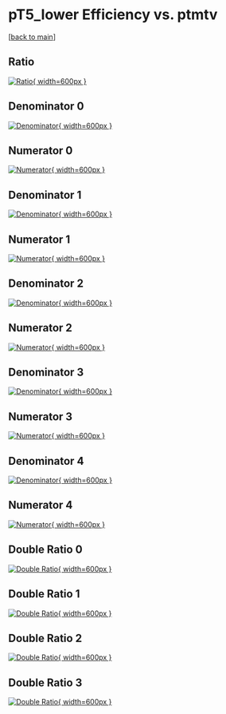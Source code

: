 # pT5_lower Efficiency vs. ptmtv

[[back to main](./)]



## Ratio

[![Ratio](../mtv/var/pT5_lower_vtr_11_0_eff_ptmtv.png){ width=600px }](../mtv/var/pT5_lower_vtr_11_0_eff_ptmtv.pdf)

## Denominator 0

[![Denominator](../mtv/den/pT5_lower_vtr_11_0_eff_ptmtv_den0.png){ width=600px }](../mtv/den/pT5_lower_vtr_11_0_eff_ptmtv_den0.pdf)

## Numerator 0

[![Numerator](../mtv/num/pT5_lower_vtr_11_0_eff_ptmtv_num0.png){ width=600px }](../mtv/num/pT5_lower_vtr_11_0_eff_ptmtv_num0.pdf)

## Denominator 1

[![Denominator](../mtv/den/pT5_lower_vtr_11_0_eff_ptmtv_den1.png){ width=600px }](../mtv/den/pT5_lower_vtr_11_0_eff_ptmtv_den1.pdf)

## Numerator 1

[![Numerator](../mtv/num/pT5_lower_vtr_11_0_eff_ptmtv_num1.png){ width=600px }](../mtv/num/pT5_lower_vtr_11_0_eff_ptmtv_num1.pdf)

## Denominator 2

[![Denominator](../mtv/den/pT5_lower_vtr_11_0_eff_ptmtv_den2.png){ width=600px }](../mtv/den/pT5_lower_vtr_11_0_eff_ptmtv_den2.pdf)

## Numerator 2

[![Numerator](../mtv/num/pT5_lower_vtr_11_0_eff_ptmtv_num2.png){ width=600px }](../mtv/num/pT5_lower_vtr_11_0_eff_ptmtv_num2.pdf)

## Denominator 3

[![Denominator](../mtv/den/pT5_lower_vtr_11_0_eff_ptmtv_den3.png){ width=600px }](../mtv/den/pT5_lower_vtr_11_0_eff_ptmtv_den3.pdf)

## Numerator 3

[![Numerator](../mtv/num/pT5_lower_vtr_11_0_eff_ptmtv_num3.png){ width=600px }](../mtv/num/pT5_lower_vtr_11_0_eff_ptmtv_num3.pdf)

## Denominator 4

[![Denominator](../mtv/den/pT5_lower_vtr_11_0_eff_ptmtv_den4.png){ width=600px }](../mtv/den/pT5_lower_vtr_11_0_eff_ptmtv_den4.pdf)

## Numerator 4

[![Numerator](../mtv/num/pT5_lower_vtr_11_0_eff_ptmtv_num4.png){ width=600px }](../mtv/num/pT5_lower_vtr_11_0_eff_ptmtv_num4.pdf)

## Double Ratio 0

[![Double Ratio](../mtv/ratio/pT5_lower_vtr_11_0_eff_ptmtv_ratio0.png){ width=600px }](../mtv/ratio/pT5_lower_vtr_11_0_eff_ptmtv_ratio0.pdf)

## Double Ratio 1

[![Double Ratio](../mtv/ratio/pT5_lower_vtr_11_0_eff_ptmtv_ratio1.png){ width=600px }](../mtv/ratio/pT5_lower_vtr_11_0_eff_ptmtv_ratio1.pdf)

## Double Ratio 2

[![Double Ratio](../mtv/ratio/pT5_lower_vtr_11_0_eff_ptmtv_ratio2.png){ width=600px }](../mtv/ratio/pT5_lower_vtr_11_0_eff_ptmtv_ratio2.pdf)

## Double Ratio 3

[![Double Ratio](../mtv/ratio/pT5_lower_vtr_11_0_eff_ptmtv_ratio3.png){ width=600px }](../mtv/ratio/pT5_lower_vtr_11_0_eff_ptmtv_ratio3.pdf)

